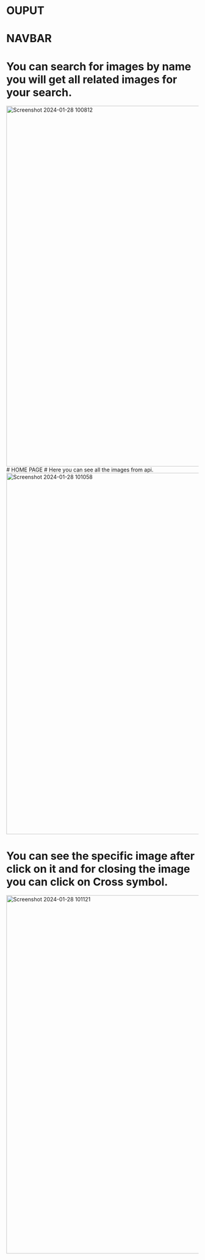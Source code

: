 # OUPUT
# NAVBAR
# You can search for images by name you will get all related images for your search.
<img width="946" alt="Screenshot 2024-01-28 100812" src="https://github.com/PranaliRK/Pixabay-clone/assets/93364124/23aa45b2-8bc7-4415-9516-083df5f911e5">
# HOME PAGE
# Here you can see all the images from api.

<img width="948" alt="Screenshot 2024-01-28 101058" src="https://github.com/PranaliRK/Pixabay-clone/assets/93364124/cdf166bb-226a-4726-b3ef-9745f78bd53c">

# You can see  the specific image after click on it and for closing the image you  can click on  Cross symbol.


<img width="940" alt="Screenshot 2024-01-28 101121" src="https://github.com/PranaliRK/Pixabay-clone/assets/93364124/7974bae1-150f-46b7-9f79-804b7c7b3de5">


